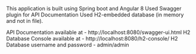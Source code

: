 This application is built using Spring boot and Angular 8
Used Swagger plugin for API Documentation
Used H2-embedded database (in memory and not in file).

API Documentation available at - http://localhost:8080/swagger-ui.html
H2 Database Console available at - http://localhost:8080/h2-console/
H2 Database username and password - admin/admin
